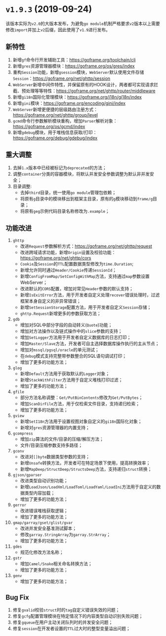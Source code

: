 # `v1.9.3` (2019-09-24)

该版本实际为`v2.0`的大版本发布，为避免`go module`机制严格要求`v2`版本以上需要修改`import`并加上`v2`后缀，因此使用了`v1.9`进行发布。

## 新特性

1. 新增`gf`命令行开发辅助工具：https://goframe.org/toolchain/cli
1. 新增`gres`资源管理器模块：https://goframe.org/os/gres/index
1. 重构`Session`功能，新增`gsession`模块，`WebServer`默认使用文件存储`Session`：https://goframe.org/net/ghttp/session
1. `WebServer`新增中间件特性，并保留原有的HOOK设计，两者都可实现请求拦截、预处理等等特性：https://goframe.org/net/ghttp/router/middleware
1. 新增`gi18n`国际化管理模块：https://goframe.org/i18n/gi18n/index
1. 新增`gini`模块：https://goframe.org/encoding/gini/index
1. `WebServer`新增更便捷的层级路由注册方式：https://goframe.org/net/ghttp/group/level
1. `gcmd`命令行参数解析模块重构，增加`Parser`解析对象：https://goframe.org/os/gcmd/index
1. 新增`gdebug`模块，用于堆栈信息获取/打印：https://goframe.org/debug/gdebug/index


## 重大调整
1. 去掉`1.x`版本中已经被标记为`deprecated`的方法；
1. 调整`container`分类的容器模块，将默认并发安全参数调整为默认非并发安全；
1. 目录调整:
    - 去掉`third`目录，统一使用`go module`管理包依赖；
    - 将原有`g`目录中的模块移出到框架主目录，原有的`g`模块移动到`frame/g`目录；
    - 将原有`geg`示例代码目录名称修改为`.example`；



## 功能改进

1. `ghttp`
    - 改进`Request`参数解析方式：https://goframe.org/net/ghttp/request
    - 改进跨域请求功能，新增`Origin`设置及校验功能：https://goframe.org/net/ghttp/cors
    - `Cookie`及`Session`的`TTL`配置数据类型修改为`time.Duration`;
    - 新增允许同时通过`Header/Cookie`传递`SessionId`；
    - 新增`ConfigFromMap/SetConfigWithMap`方法，支持通过`map`参数设置WebServer；
    - 改进默认的`CORS`配置，增加对常见`Header`参数的默认支持；
    - 新增`IsExitError`方法，用于开发者自定义处理`recover`错误处理时，过滤框架本身自定义的非异常错误；
    - 新增`SetSessionStorage`配置方法，用于开发者自定义`Session`存储；
    - `ghttp.Request`新增更多的参数获取方法；
1. `gdb`
    - 增加对SQL中部分字段的自动转义(`Quote`)功能；
    - 增加对方法操作以及链式操作中的`slice`参数的支持；
    - 增加`SetLogger`方法用于开发者自定义数据库的日志打印；
    - 增加`Master/Slave`方法，开发者可自主选择数据库操作执行的主从节点；
    - 增加对`mssql/pgsql/oracle`的单元测试；
    - 在`debug`模式支持完整带参数整合的SQL语句调试打印；
    - 增加了更多的功能方法；
1. `glog`
    - 新增`Default`方法用于获取默认的`Logger`对象；
    - 新增`StackWithFilter`方法用于自定义堆栈打印过滤；
    - 增加了更多的功能方法；
1. `gfile`
    - 部分方法名称调整：`Get/PutBinContents`修改为`Get/PutBytes`；
    - 增加`ScanDirFile`方法，用于仅检索文件目录，支持递归检索；
    - 增加了更多的功能方法；
1. `gview`
    - 新增`SetI18n`方法用于设置视图对象自定义的`gi18n`国际化对象；
    - 新增对`gres`资源管理器的内置支持；
1. `gcompress`
    - 增加`zip`算法的文件/目录的压缩/解压方法；
    - 文件/目录压缩参数支持多路径；
1. `gconv`
    - 改进对`[]byte`数据类型参数的支持；
    - 新增`Unsafe`转换方法，开发者可在特定场景下使用，提高转换效率；
    - 新增`MapDeep/StructDeep/StructsDeep`方法，支持递归`struct`转换；
1. `gjson/gparser`
    - 改进类型自动识别功能；
    - 新增`LoadJson/LoadXml/LoadToml/LoadYaml/LoadIni`方法用于自定义的数据类型内容加载；
    - 增加了更多的功能方法；
1. `gerror`
    - 改进错误堆栈获取逻辑；
    - 增加了更多的功能方法；
1. `gmap/garray/gset/glist/gvar`
    - 改进并发安全基准测试脚本；
    - 修改`garray.StringArray`为`garray.StrArray`；
    - 增加了更多的功能方法；
1. `gdes`
    - 规范化修改方法名称；
1. `gstr`
    - 增加`Camel/Snake`相关命名转换方法；
    - 增加了更多的功能方法；
1. `genv`
    - 增加了更多的功能方法；


## Bug Fix
1. 修复`gvalid`校验`struct`时的`tag`自定义错误失效的问题；
1. 修复`gcfg`配置管理模块在特定情况下的内容类型自动识别失败问题；
1. 修复`gqueue`在用户主动关闭队列时的并发安全问题；
1. 修复`session`在开发者设置的`TTL`过大时的整型变量溢出问题；